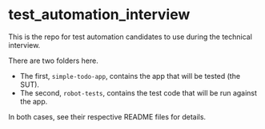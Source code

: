 
# test_automation_interview

This is the repo for test automation candidates to use during the technical
interview.

There are two folders here.
- The first, `simple-todo-app`, contains the app that will be tested (the SUT).
- The second, `robot-tests`, contains the test code that will be run against
  the app.

In both cases, see their respective README files for details.

